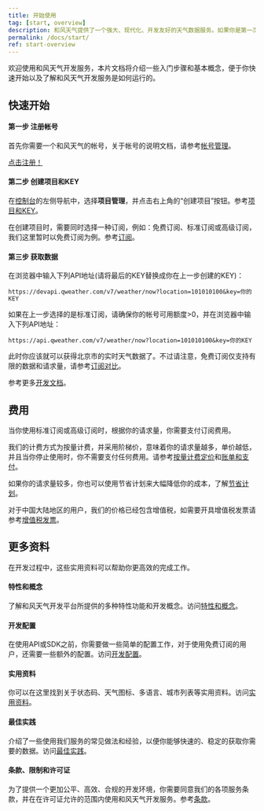 ```yaml
---
title: 开始使用
tag: [start, overview]
description: 和风天气提供了一个强大、现代化、开发友好的天气数据服务。如果你是第一次接触我们的天气数据，那么可以根据下方文档快速的了解和风天气是如何运行以及所涉及到的相关概念。
permalink: /docs/start/
ref: start-overview
---
```


欢迎使用和风天气开发服务，本片文档将介绍一些入门步骤和基本概念，便于你快速开始以及了解和风天气开发服务是如何运行的。

## 快速开始

#### 第一步 注册帐号

首先你需要一个和风天气的帐号，关于帐号的说明文档，请参考[帐号管理](/docs/account/)。

[点击注册！](https://id.qweather.com/#/register?redirect=https%3A%2F%2Fconsole.qweather.com)

#### 第二步 创建项目和KEY

在[控制台](https://console.qweather.com/)的左侧导航中，选择**项目管理**，并点击右上角的“创建项目”按钮。参考[项目和KEY](/docs/configuration/project-and-key/)。

在创建项目时，需要同时选择一种订阅，例如：免费订阅、标准订阅或高级订阅，我们这里暂时以免费订阅为例。参考[订阅](/docs/finance/subscription/)。

#### 第三步 获取数据

在浏览器中输入下列API地址(请将最后的KEY替换成你在上一步创建的KEY)：

```
https://devapi.qweather.com/v7/weather/now?location=101010100&key=你的KEY
```

如果在上一步选择的是标准订阅，请确保你的帐号可用额度>0，并在浏览器中输入下列API地址：

```
https://api.qweather.com/v7/weather/now?location=101010100&key=你的KEY
```

此时你应该就可以获得北京市的实时天气数据了。不过请注意，免费订阅仅支持有限的数据和请求量，请参考[订阅对比](/docs/finance/subscription/#comparison)。

参考更多[开发文档](/docs/api/)。

## 费用

当你使用标准订阅或高级订阅时，根据你的请求量，你需要支付订阅费用。

我们的计费方式为按量计费，并采用阶梯价，意味着你的请求量越多，单价越低，并且当你停止使用时，你不需要支付任何费用。请参考[按量计费定价](/docs/finance/pricing/)和[账单和支付](/docs/finance/billing-and-payment/)。

如果你的请求量较多，你也可以使用节省计划来大幅降低你的成本，了解[节省计划](/docs/finance/saving-plans/)。

对于中国大陆地区的用户，我们的价格已经包含增值税，如需要开具增值税发票请参考[增值税发票](/docs/finance/vat-invoice/)。

## 更多资料

在开发过程中，这些实用资料可以帮助你更高效的完成工作。

#### 特性和概念

了解和风天气开发平台所提供的多种特性功能和开发概念。访问[特性和概念](/docs/features/)。

#### 开发配置

在使用API或SDK之前，你需要做一些简单的配置工作，对于使用免费订阅的用户，还需要一些额外的配置。访问[开发配置](/docs/configuration/)。

#### 实用资料

你可以在这里找到关于状态码、天气图标、多语言、城市列表等实用资料。访问[实用资料](/docs/resource/)。

#### 最佳实践

介绍了一些使用我们服务的常见做法和经验，以便你能够快速的、稳定的获取你需要的数据。访问[最佳实践](/docs/best-practices/)。

#### 条款、限制和许可证

为了提供一个更加公平、高效、合规的开发环境，你需要同意我们的各项服务条款，并在在许可证允许的范围内使用和风天气开发服务。参考[条款](/docs/terms/)。


